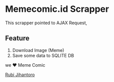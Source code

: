 # Memecomic.id Scrapper

This scrapper pointed to AJAX Request,

## Feature

1. Download Image (Meme)
2. Save some data to SQLITE DB

we :heart: Meme Comic

[Rubi Jihantoro](https://github.com/codenoid) 
